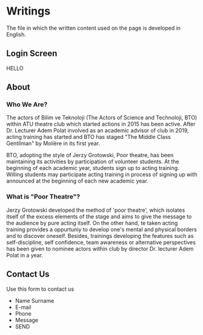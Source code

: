 # Writings
The file in which the written content used on the page is developed in English.

## Login Screen
HELLO

## About

### Who We Are?
The actors of Bilim ve Teknoloji (The Actors of Science and Technoloji, BTO) within ATU theatre club which started actions in 2015 has been active. After Dr. Lecturer Adem Polat involved as an academic advisor of club in 2019, acting training has started and BTO has staged "The Middle Class Gentilman" by Molière in its first year. 

BTO, adopting the style of Jerzy Grotowski, Poor theatre, has been maintaining its activities by participation of volunteer students. At the beginning of each academic year, students sign up to acting training. Willing students may participate acting training in process of signing up with announced at the beginning of each new academic year. 

### What is "Poor Theatre"?
Jerzy Grotowski developed the method of 'poor theatre', which isolates  itself of the excess elements of the stage and aims to give the message to the audience by pure acting itself. On the other hand, te taken acting training provides a oppurtuniy to develop one's mental and physical borders and to discover oneself. Besides, trainings developing the features such as self-discipline, self confidence, team awareness or alternative perspectives has been given to nominee actors within club by director Dr. lecturer Adem Polat in a year.

## Contact Us 
Use this form to contact us
* Name Surname
* E-mail
* Phone
* Message
* SEND